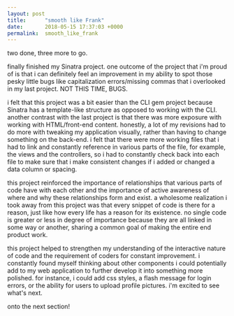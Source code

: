 ```yaml
---
layout: post
title:      "smooth like Frank"
date:       2018-05-15 17:37:03 +0000
permalink:  smooth_like_frank
---
```


two done, three more to go.

finally finished my Sinatra project. one outcome of the project that i'm proud of is that i can definitely feel an improvement in my ability to spot those pesky little bugs like capitalization errors/missing commas that i overlooked in my last project. 
NOT THIS TIME, BUGS.

i felt that this project was a bit easier than the CLI gem project because Sinatra has a template-like structure as opposed to working with the CLI. another contrast with the last project is that there was more exposure with working with HTML/front-end content. honestly, a lot of my revisions had to do more with tweaking my application visually, rather than having to change something on the back-end. i felt that there were more working files that i had to link and constantly reference in various parts of the file, for example, the views and the controllers, so i had to constantly check back into each file to make sure that i make consistent changes if i added or changed a data column or spacing.

this project reinforced the importance of relationships that various parts of code have with each other and the importance of active awareness of where and why these relationships form and exist. a wholesome realization i took away from this project was that every snippet of code is there for a reason, just like how every life has a reason for its existence. no single code is greater or less in degree of importance because they are all linked in some way or another, sharing a common goal of making the entire end product work.

this project helped to strengthen my understanding of the interactive nature of code and the requirement of coders for constant improvement. i constantly found myself thinking about other components i could potentially add to my web application to further develop it into something more polished. for instance, i could add css styles, a flash message for login errors, or the ability for users to upload profile pictures. i'm excited to see what's next.

onto the next section!
